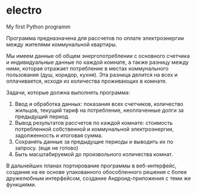 # electro
My first Python programm

Программа предназначена для рассчетов по оплате электроэнергии между жителями коммунальной квартиры.

Мы имеем данные об общем энергопотреблении с основного счетчика и индивидуальные данные по каждой комнате,
а также разницу между ними, которая отражает потребление в местах коммунального пользования (душ, коридор, кухня).
Эта разница делится на всех и оплачивается, исходя из количества проживающих в комнате. 

Задачи, которые должна выполнять программа:
1. Ввод и обработка данных: показания всех счетчиков, количество жильцов, текущий тариф на потребление, неоплаченные долги за предыдущий период.
2. Вывод результатов рассчетов по каждой комнате: стоимость потребленной собственной и коммунальной электроэнергии, задолженность и итоговая сумма.
3. Сохранять данные за предыдущие периоды и выводить их по запросу. (еще не готово)
4. Быть масштабируемой до произвольного количества комнат.

В дальнейших планах портирование программы в веб-интерфейс, создание на ее основе упакованного обособленного решения с более дружелюбным интерфейсом, создание Андроид-приложения с теми же функциями.

